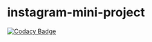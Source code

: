 # instagram-mini-project
[![Codacy Badge](https://api.codacy.com/project/badge/Grade/2283fa9fe3984133a1939f2e02356006)](https://app.codacy.com/manual/truestbyheart/instagram-mini-project?utm_source=github.com&utm_medium=referral&utm_content=truestbyheart/instagram-mini-project&utm_campaign=Badge_Grade_Settings)